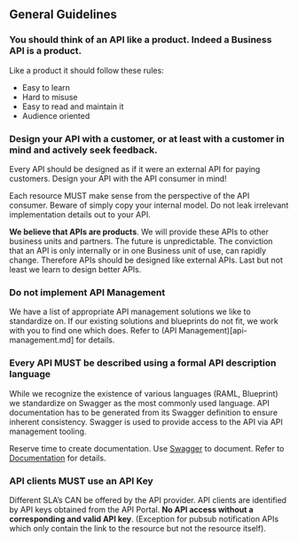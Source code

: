 ## General Guidelines

### You should think of an API like a product. Indeed a Business API is a product.

Like a product it should follow these rules:  

- Easy to learn  
- Hard to misuse
- Easy to read and maintain it
- Audience oriented

### Design your API with a customer, or at least with a customer in mind and actively seek feedback.

Every API should be designed as if it were an external API for paying customers. Design your API with the API consumer in mind!

Each resource MUST make sense from the perspective of the API consumer. Beware of simply copy your internal model. Do not leak irrelevant implementation details out to your API.

**We believe that APIs are products**. We will provide these APIs to other business units and partners. The future is unpredictable. The conviction that an API is only internally or in one Business unit of use, can rapidly change. Therefore APIs should be designed like external APIs. Last but not least we learn to design better APIs.

### Do not implement API Management

We have a list of appropriate API management solutions we like to standardize on. If our existing solutions and blueprints do not fit, we work with you to find one which does. Refer to (API Management)[api-management.md] for details.

### Every API MUST be described using a formal API description language

While we recognize the existence of various languages (RAML, Blueprint) we standardize on Swagger as the most commonly used language. API documentation has to be generated from its Swagger definition to ensure inherent consistency. Swagger is used to provide access to the API via API management tooling. 

Reserve time to create documentation. Use [Swagger](http://swagger.io/) to document. Refer to [Documentation](documentation.md) for details.

### API clients MUST use an API Key

Different SLA’s CAN be offered by the API provider. API clients are identified by API keys obtained from the API Portal. **No API access without a corresponding and valid API key**. (Exception for pubsub notification APIs which only contain the link to the resource but not the resource itself).
	
